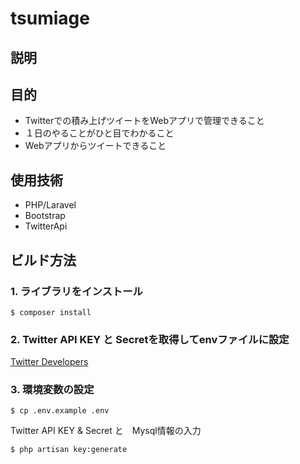 # tsumiage

## 説明

## 目的

- Twitterでの積み上げツイートをWebアプリで管理できること
- １日のやることがひと目でわかること
- Webアプリからツイートできること

## 使用技術

- PHP/Laravel
- Bootstrap
- TwitterApi

## ビルド方法

### 1. ライブラリをインストール

```
$ composer install
```

### 2. Twitter API KEY と Secretを取得してenvファイルに設定

[Twitter Developers](https://developer.twitter.com/en/apps)


### 3. 環境変数の設定

```
$ cp .env.example .env
```

Twitter API KEY & Secret と　Mysql情報の入力

```
$ php artisan key:generate
```
